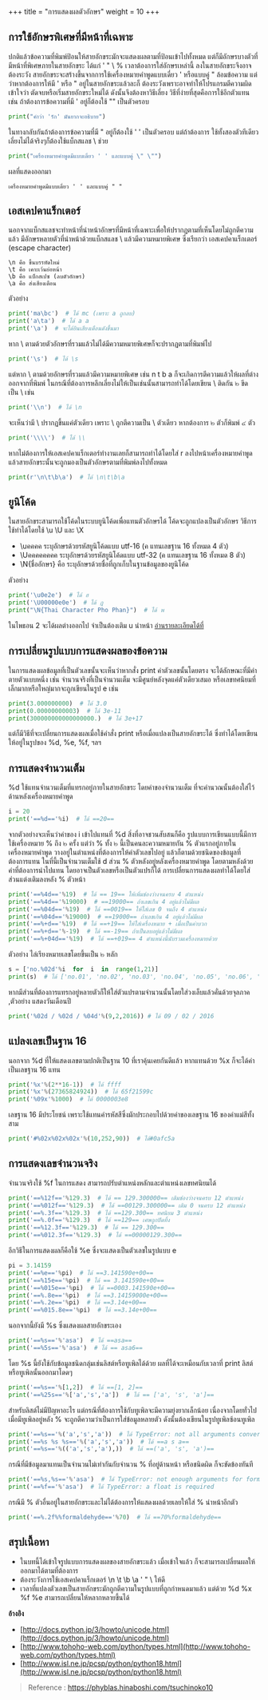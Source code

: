 +++
title = "การแสดงผลตัวอักษร"
weight = 10
+++

## **การใช้อักษรพิเศษที่มีหน้าที่เฉพาะ**  

ปกติแล้วข้อความที่พิมพ์ป้อนให้สายอักขระมักจะแสดงผลตามที่ป้อนเข้าไปทั้งหมด แต่ก็มีอักษรบางตัวที่มีหน้าที่พิเศษภายในสายอักขระ ได้แก่ ' " \ % เวลาต้องการใส่อักษรเหล่านี้ ลงในสายอักขระจึงอาจต้องระวัง  สายอักขระจะสร้างขึ้นจากการใช้เครื่องหมายคำพูดแบบเดี่ยว ' หรือแบบคู่ " ล้อมข้อความ  แต่ว่าหากต้องการให้มี ' หรือ " อยู่ในสายอักขระแล้วละก็ ต้องระวังเพราะอาจทำให้โปรแกรมตีความผิดเข้าใจว่า ตัดจบหรือเริ่มสายอักขระใหม่ได้ ดังนั้นจึงต้องหาวิธีเลี่ยง   วิธีที่ง่ายที่สุดคือการใช้อีกตัวแทน เช่น ถ้าต้องการข้อความที่มี ' อยู่ก็ต้องใช้ "" เป็นตัวครอบ

```py
print("คำว่า 'รัก' มันยากจะอธิบาย")
```
  
ในทางกลับกันถ้าต้องการข้อความที่มี " อยู่ก็ต้องใช้ ' ' เป็นตัวครอบ  แต่ถ้าต้องการ ใช้ทั้งสองตัวทีเดียวเลี่ยงไม่ได้จริงๆก็ต้องใช้แบ็กสแลช \ ช่วย

```py
print("เครื่องหมายคำพูดมีแบบเดี่ยว ' ' และแบบคู่ \" \"")
```
  
ผลที่แสดงออกมา

```
เครื่องหมายคำพูดมีแบบเดี่ยว ' ' และแบบคู่ " "
```
  
## **เอสเคปคาแร็กเตอร์**  

นอกจากแบ็กสแลชจะทำหน้าที่นำหน้าอักษรที่มีหน้าที่เฉพาะเพื่อให้ปรากฏตามที่เห็นโดยไม่ถูกตีความแล้ว  มีอักษรหลายตัวที่นำหน้าด้วยแบ็กสแลช \ แล้วมีความหมายพิเศษ ซึ่งเรียกว่า เอสเคปคาแร็กเตอร์ (escape character)  

```
\n คือ ขึ้นบรรทัดใหม่  
\t คือ เคาะเว้นย่อหน้า  
\b คือ แบ็กสเปซ (ลบตัวอักษร)  
\a คือ ส่งเสียงเตือน  
```

ตัวอย่าง

```py
print('ma\bc')  # ได้ mc (เพราะ a ถูกลบ)  
print('a\ta')  # ได้ a a  
print('\a')  # จะได้ยินเสียงเตือนดังขึ้นมา
```
  
หาก \ ตามด้วยตัวอักษรที่รวมแล้วไม่ได้มีความหมายพิเศษก็จะปรากฏตามที่พิมพ์ไป

```py
print('\s')  # ได้ \s
```
  
แต่หาก \ ตามด้วยอักษรที่รวมแล้วมีความหมายพิเศษ เช่น n t b a ก็จะเกิดการตีความแล้วให้ผลที่ต่างออกจากที่พิมพ์  ในกรณีที่ต้องการหลีกเลี่ยงไม่ให้เป็นเช่นนั้นสามารถทำได้โดยเขียน \ ติดกัน ๒ ขีด เป็น \\ เช่น
```py
print('\\n')  # ได้ \n
```
  
จะเห็นว่ามี \ ปรากฏขึ้นแค่ตัวเดียว เพราะ \\ ถูกตีความเป็น \ ตัวเดียว หากต้องการ ๒ ตัวก็พิมพ์ ๔ ตัว
```py
print('\\\\')  # ได้ \\
```
  
หากไม่ต้องการให้เอสเคปคาแร็กเตอร์ทำงานเลยก็สามารถทำได้โดยใส่ r ลงไปหน้าเครื่องหมายคำพูด แล้วสายอักขระนั้นจะถูกมองเป็นตัวอักษรตามที่พิมพ์ลงไปทั้งหมด
```py
print(r'\n\t\b\a')  # ได้ \n\t\b\a
``` 
  
## **ยูนิโค้ด**  

ในสายอักขระสามารถใช้โค้ดในระบบยูนิโค้ดเพื่อแทนตัวอักษรได้ โค้ดจะถูกแปลงเป็นตัวอักษร วิธีการใช้ทำได้โดยใช้ \u \U และ \X  
- \uคคคค ระบุอักษรด้วยรหัสยูนิโค้ดแบบ utf-16 (ค แทนเลขฐาน 16 ทั้งหมด 4 ตัว)  
- \Uคคคคคคคค ระบุอักษรด้วยรหัสยูนิโค้ดแบบ utf-32 (ค แทนเลขฐาน 16 ทั้งหมด 8 ตัว)  
- \N{ชื่ออักษร} คือ ระบุอักษรด้วยชื่อที่ถูกเก็บในฐานข้อมูลของยูนิโค้ด  
  
ตัวอย่าง

```py
print('\u0e2e')  # ได้ ฮ  
print('\U00000e0e')  # ได้ ฎ  
print("\N{Thai Character Pho Phan}")  # ได้ พ
```
  
ในไพธอน 2 จะได้ผลต่างออกไป จำเป็นต้องเติม u นำหน้า  [อ่านรายละเอียดได้ที่](https://phyblas.hinaboshi.com/20151219)  
  
  
  
## **การเปลี่ยนรูปแบบการแสดงผลของข้อความ**  

ในการแสดงผลข้อมูลที่เป็นตัวเลขนั้นจะเห็นว่าหากสั่ง print ค่าตัวเลขนั้นโดยตรง จะได้ลักษณะที่มีค่าตายตัวแบบหนึ่ง  เช่น จำนวนจริงที่เป็นจำนวนเต็ม จะมีศูนย์หลังจุดแค่ตัวเดียวเสมอ หรือเลขทศนิยมที่เล็กมากหรือใหญ่มากจะถูกเขียนในรูป e เช่น

```py
print(3.000000000)  # ได้ 3.0  
print(0.00000000003)  # ได้ 3e-11  
print(300000000000000000.)  # ได้ 3e+17
```
  
แต่ก็มีวิธีที่จะเปลี่ยนการแสดงผลเมื่อใช้คำสั่ง print หรือเมื่อแปลงเป็นสายอักขระได้ ซึ่งทำได้โดยเขียนให้อยู่ในรูปของ %d, %e, %f, ฯลฯ  
  
  
  
## **การแสดงจำนวนเต็ม**  

%d ใช้แทนจำนวนเต็มที่แทรกอยู่ภายในสายอักขระ โดยค่าของจำนวนเต็ม ที่จะคำนวณนั้นต้องใส่ไว้ด้านหลังเครื่องหมายคำพูด

```py
i = 20  
print('==%d=='%i)  # ได้ ==20==
```
  
จากตัวอย่างจะเห็นว่าค่าของ i เข้าไปแทนที่ %d  สิ่งที่อาจชวนสับสนก็คือ รูปแบบการเขียนแบบนี้มีการใช้เครื่องหมาย % ถึง ๒ ครั้ง แต่ว่า % ทั้ง ๒ นี้เป็นคนละความหมายกัน  % ตัวแรกอยู่ภายในเครื่องหมายคำพูด วางอยู่ในตำแหน่งที่ต้องการให้ค่าตัวเลขไปอยู่ แล้วก็ตามด้วยชนิดของข้อมูลที่ต้องการแทน ในที่นี้เป็นจำนวนเต็มใช้ d  ส่วน % ตัวหลังอยู่หลังเครื่องหมายคำพูด โดยตามหลังด้วยค่าที่ต้องการนำไปแทน โดยอาจเป็นตัวเลขหรือเป็นตัวแปรก็ได้  การเปลี่ยนการแสดงผลทำได้โดยใส่ส่วนแต่งเติมลงหลัง % ตัวหน้า

```py
print('==%4d=='%19)  # ได้ == 19== ให้เพิ่มช่องว่างจนครบ 4 ตำแหน่ง  
print('==%4d=='%19000)  # ==19000== ถ้าเลขเกิน 4 อยู่แล้วไม่มีผล  
print('==%04d=='%19)  # ได้ ==0019== ให้ใส่เลข 0 จนถึง 4 ตำแหน่ง  
print('==%04d=='%19000)  # ==19000== ถ้าเลขเกิน 4 อยู่แล้วไม่มีผล  
print('==%+d=='%19)  # ได้ ==+19== ให้ใส่เครื่องหมาย + เมื่อเป็นค่าบวก  
print('==%+d=='%-19)  # ได้ ==-19== ถ้าเป็นลบอยู่แล้วไม่มีผล  
print('==%+04d=='%19)  # ได้ ==+019== 4 ตำแหน่งนี้นับรวมเครื่องหมายด้วย
```
  
ตัวอย่าง ไล่เรียงหมายเลขโดยขึ้นเป็น ๒ หลัก

```py
s = ['no.%02d'%i  for  i  in  range(1,21)]  
print(s)  # ได้ ['no.01', 'no.02', 'no.03', 'no.04', 'no.05', 'no.06', 'no.07', 'no.08', 'no.09', 'no.10', 'no.11', 'no.12', 'no.13', 'no.14', 'no.15', 'no.16', 'no.17', 'no.18', 'no.19', 'no.20']
```
  
หากมีส่วนที่ต้องการแทรกอยู่หลายตัวก็ให้ใส่ตัวแปรตามจำนวนนั้นโดยใส่วงเล็บแล้วคั่นด้วยจุลภาค ,ตัวอย่าง แสดงวันเดือนปี

```py
print('%02d / %02d / %04d'%(9,2,2016)) # ได้ 09 / 02 / 2016
```
  
  
  
## **แปลงเลขเป็นฐาน 16**

นอกจาก %d ที่ให้แสดงเลขตามปกติเป็นฐาน 10 ที่เราคุ้นเคยกันดีแล้ว หากแทนด้วย %x ก็จะได้ค่าเป็นเลขฐาน 16 แทน  

```py
print('%x'%(2**16-1))  # ได้ ffff  
print('%x'%(27365824924))  # ได้ 65f21599c  
print('%09x'%1000)  # ได้ 0000003e8
```
  
เลขฐาน 16 มีประโยชน์ เพราะใช้แทนค่ารหัสสีซึ่งมักประกอบไปด้วยค่าของเลขฐาน 16 ของค่าแม่สีทั้งสาม

```py
print('#%02x%02x%02x'%(10,252,90))  # ได้#0afc5a
```
   
  
## **การแสดงเลขจำนวนจริง**  
จำนวนจริงใช้ %f ในการแสดง สามารถปรับตำแหน่งหลักและตำแหน่งเลขทศนิยมได้

```py
print('==%12f=='%129.3)  # ได้ == 129.300000== เติมช่องว่างจนครบ 12 ตำแหน่ง  
print('==%012f=='%129.3)  # ได้ ==00129.300000== เติม 0 จนครบ 12 ตำแหน่ง  
print('==%.3f=='%129.3)  # ได้ ==129.300== ทศนิยม 3 ตำแหน่ง  
print('==%.0f=='%129.3)  # ได้ ==129== เศษถูกปัดทิ้ง  
print('==%12.3f=='%129.3)  # ได้ == 129.300==  
print('==%012.3f=='%129.3)  # ได้ ==00000129.300==
```
  
อีกวิธีในการแสดงผลก็คือใช้ %e ซึ่งจะแสดงเป็นตัวเลขในรูปแบบ e
```py
pi = 3.14159  
print('==%e=='%pi)  # ได้ ==3.141590e+00==  
print('==%15e=='%pi)  # ได้ == 3.141590e+00==  
print('==%015e=='%pi)  # ได้ ==0003.141590e+00==  
print('==%.8e=='%pi)  # ได้ ==3.14159000e+00==  
print('==%.2e=='%pi)  # ได้ ==3.14e+00==  
print('==%015.8e=='%pi)  # ได้ ==3.14e+00==
```
 
  
นอกจากนี้ยังมี %s ซึ่งแสดงผลสายอักขระเอง

```py
print('==%s=='%'asa')  # ได้ ==asa==  
print('==%5s=='%'asa')  # ได้ == asa6==
```
  
โดย %s นี้ยังใช้กับข้อมูลชนิดกลุ่มเช่นลิสต์หรือทูเพิลได้ด้วย ผลที่ได้จะเหมือนกับเวลาที่ print ลิสต์หรือทูเพิลนั้นออกมาโดดๆ 

```py
print('==%s=='%[1,2])  # ได้ ==[1, 2]==  
print('==%25s=='%['a','s','a'])  # ได้ == ['a', 's', 'a']==
```
  
สำหรับลิสต์ไม่มีปัญหาอะไร แต่กรณีที่ต้องการใช้กับทูเพิลจะมีความยุ่งยากเล็กน้อย เนื่องจากโดยทั่วไปเมื่อมีทูเพิลอยู่หลัง % จะถูกตีความว่าเป็นการใส่ข้อมูลหลายตัว ดังนั้นต้องเขียนในรูปทูเพิลซ้อนทูเพิล 

```py
print('==%s=='%('a','s','a'))  # ได้ TypeError: not all arguments converted during string formatting  
print('==%s %s %s=='%('a','s','a'))  # ได้ ==a s a==  
print('==%s=='%(('a','s','a'),))  # ได้ ==('a', 's', 'a')==
```
  
กรณีที่มีข้อมูลมาแทนเป็นจำนวนไม่เท่ากันกับจำนวน % ที่อยู่ด้านหน้า หรือชนิดผิด ก็จะขัดข้องทันที

```py
print('==%s,%s=='%'asa')  # ได้ TypeError: not enough arguments for format string  
print('==%f=='%'asa')  # ได้ TypeError: a float is required
```
  
กรณีมี % ตัวอื่นอยู่ในสายอักขระและไม่ได้ต้องการให้แสดงผลด้วยเลยให้ใส่ % นำหน้าอีกตัว

```py
print('==%.2f%%formaldehyde=='%70)  # ได้ ==70%formaldehyde==
```
  
## **สรุปเนื้อหา**  

- ในบทนี้ได้เข้าใจรูปแบบการแสดงผลของสายอักขระแล้ว เมื่อเข้าใจแล้ว ก็จะสามารถเปลี่ยนผลให้ออกมาได้ตามที่ต้องการ  
- ต้องระวังการใช้เอสเคปคาแร็กเตอร์ \n \t \b \a \' \" \\ ให้ดี  
- เวลาที่แปลงตัวเลขเป็นสายอักขระมักถูกตีความในรูปแบบที่ถูกกำหนดมาแล้ว แต่ด้วย %d %x %f %e สามารถเปลี่ยนให้หลากหลายขึ้นได้  
  
  
**อ้างอิง**

- [http://docs.python.jp/3/howto/unicode.html](http://docs.python.jp/3/howto/unicode.html)  
- [http://www.tohoho-web.com/python/types.html](http://www.tohoho-web.com/python/types.html)  
- [http://www.isl.ne.jp/pcsp/python/python18.html](http://www.isl.ne.jp/pcsp/python/python18.html)

> Reference : https://phyblas.hinaboshi.com/tsuchinoko10
